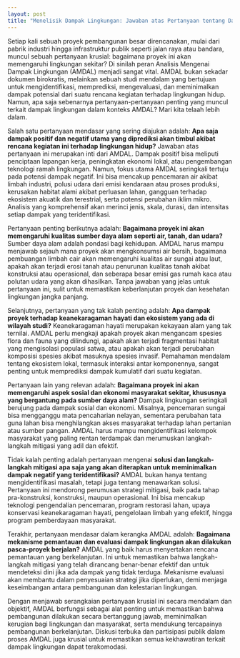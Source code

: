 ```yaml
---
layout: post
title: "Menelisik Dampak Lingkungan: Jawaban atas Pertanyaan tentang Dampak Lingkungan AMDAL"
---
```


Setiap kali sebuah proyek pembangunan besar direncanakan, mulai dari pabrik industri hingga infrastruktur publik seperti jalan raya atau bandara, muncul sebuah pertanyaan krusial: bagaimana proyek ini akan memengaruhi lingkungan sekitar? Di sinilah peran Analisis Mengenai Dampak Lingkungan (AMDAL) menjadi sangat vital. AMDAL bukan sekadar dokumen birokratis, melainkan sebuah studi mendalam yang bertujuan untuk mengidentifikasi, memprediksi, mengevaluasi, dan meminimalkan dampak potensial dari suatu rencana kegiatan terhadap lingkungan hidup. Namun, apa saja sebenarnya pertanyaan-pertanyaan penting yang muncul terkait dampak lingkungan dalam konteks AMDAL? Mari kita telaah lebih dalam.

Salah satu pertanyaan mendasar yang sering diajukan adalah: **Apa saja dampak positif dan negatif utama yang diprediksi akan timbul akibat rencana kegiatan ini terhadap lingkungan hidup?** Jawaban atas pertanyaan ini merupakan inti dari AMDAL. Dampak positif bisa meliputi penciptaan lapangan kerja, peningkatan ekonomi lokal, atau pengembangan teknologi ramah lingkungan. Namun, fokus utama AMDAL seringkali tertuju pada potensi dampak negatif. Ini bisa mencakup pencemaran air akibat limbah industri, polusi udara dari emisi kendaraan atau proses produksi, kerusakan habitat alami akibat perluasan lahan, gangguan terhadap ekosistem akuatik dan terestrial, serta potensi perubahan iklim mikro. Analisis yang komprehensif akan merinci jenis, skala, durasi, dan intensitas setiap dampak yang teridentifikasi.

Pertanyaan penting berikutnya adalah: **Bagaimana proyek ini akan memengaruhi kualitas sumber daya alam seperti air, tanah, dan udara?** Sumber daya alam adalah pondasi bagi kehidupan. AMDAL harus mampu menjawab sejauh mana proyek akan mengkonsumsi air bersih, bagaimana pembuangan limbah cair akan memengaruhi kualitas air sungai atau laut, apakah akan terjadi erosi tanah atau penurunan kualitas tanah akibat konstruksi atau operasional, dan seberapa besar emisi gas rumah kaca atau polutan udara yang akan dihasilkan. Tanpa jawaban yang jelas untuk pertanyaan ini, sulit untuk memastikan keberlanjutan proyek dan kesehatan lingkungan jangka panjang.

Selanjutnya, pertanyaan yang tak kalah penting adalah: **Apa dampak proyek terhadap keanekaragaman hayati dan ekosistem yang ada di wilayah studi?** Keanekaragaman hayati merupakan kekayaan alam yang tak ternilai. AMDAL perlu mengkaji apakah proyek akan mengancam spesies flora dan fauna yang dilindungi, apakah akan terjadi fragmentasi habitat yang mengisolasi populasi satwa, atau apakah akan terjadi perubahan komposisi spesies akibat masuknya spesies invasif. Pemahaman mendalam tentang ekosistem lokal, termasuk interaksi antar komponennya, sangat penting untuk memprediksi dampak kumulatif dari suatu kegiatan.

Pertanyaan lain yang relevan adalah: **Bagaimana proyek ini akan memengaruhi aspek sosial dan ekonomi masyarakat sekitar, khususnya yang bergantung pada sumber daya alam?** Dampak lingkungan seringkali berujung pada dampak sosial dan ekonomi. Misalnya, pencemaran sungai bisa mengganggu mata pencaharian nelayan, sementara perubahan tata guna lahan bisa menghilangkan akses masyarakat terhadap lahan pertanian atau sumber pangan. AMDAL harus mampu mengidentifikasi kelompok masyarakat yang paling rentan terdampak dan merumuskan langkah-langkah mitigasi yang adil dan efektif.

Tidak kalah penting adalah pertanyaan mengenai **solusi dan langkah-langkah mitigasi apa saja yang akan diterapkan untuk meminimalkan dampak negatif yang teridentifikasi?** AMDAL bukan hanya tentang mengidentifikasi masalah, tetapi juga tentang menawarkan solusi. Pertanyaan ini mendorong perumusan strategi mitigasi, baik pada tahap pra-konstruksi, konstruksi, maupun operasional. Ini bisa mencakup teknologi pengendalian pencemaran, program restorasi lahan, upaya konservasi keanekaragaman hayati, pengelolaan limbah yang efektif, hingga program pemberdayaan masyarakat.

Terakhir, pertanyaan mendasar dalam kerangka AMDAL adalah: **Bagaimana mekanisme pemantauan dan evaluasi dampak lingkungan akan dilakukan pasca-proyek berjalan?** AMDAL yang baik harus menyertakan rencana pemantauan yang berkelanjutan. Ini untuk memastikan bahwa langkah-langkah mitigasi yang telah dirancang benar-benar efektif dan untuk mendeteksi dini jika ada dampak yang tidak terduga. Mekanisme evaluasi akan membantu dalam penyesuaian strategi jika diperlukan, demi menjaga keseimbangan antara pembangunan dan kelestarian lingkungan.

Dengan menjawab serangkaian pertanyaan krusial ini secara mendalam dan objektif, AMDAL berfungsi sebagai alat penting untuk memastikan bahwa pembangunan dilakukan secara bertanggung jawab, meminimalkan kerugian bagi lingkungan dan masyarakat, serta mendukung tercapainya pembangunan berkelanjutan. Diskusi terbuka dan partisipasi publik dalam proses AMDAL juga krusial untuk memastikan semua kekhawatiran terkait dampak lingkungan dapat terakomodasi.
